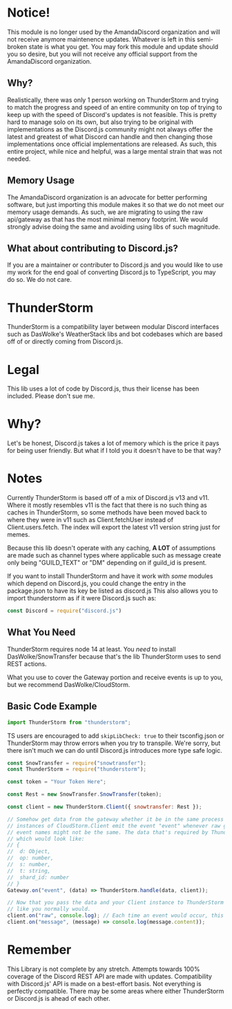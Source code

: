 # Notice!
This module is no longer used by the AmandaDiscord organization and will not receive anymore maintenence updates. Whatever is left in this semi-broken state is what you get. You may fork this module and update should you so desire, but you will not receive any official support from the AmandaDiscord organization.

## Why?
Realistically, there was only 1 person working on ThunderStorm and trying to match the progress and speed of an entire community on top of trying to keep up with the speed of Discord's updates is not feasible. This is pretty hard to manage solo on its own, but also trying to be original with implementations as the Discord.js community might not always offer the latest and greatest of what Discord can handle and then changing those implementations once official implementations are released. As such, this entire project, while nice and helpful, was a large mental strain that was not needed.

## Memory Usage
The AmandaDiscord organization is an advocate for better performing software, but just importing this module makes it so that we do not meet our memory usage demands. As such, we are migrating to using the raw api/gateway as that has the most minimal memory footprint. We would strongly advise doing the same and avoiding using libs of such magnitude.

## What about contributing to Discord.js?
If you are a maintainer or contributer to Discord.js and you would like to use my work for the end goal of converting Discord.js to TypeScript, you may do so. We do not care.

# ThunderStorm
ThunderStorm is a compatibility layer between modular Discord interfaces such as DasWolke's WeatherStack libs and bot codebases which are based off of or directly coming from Discord.js.

# Legal
This lib uses a lot of code by Discord.js, thus their license has been included.
Please don't sue me.

# Why?
Let's be honest, Discord.js takes a lot of memory which is the price it pays for being user friendly. But what if I told you it doesn't have to be that way?

# Notes
Currently ThunderStorm is based off of a mix of Discord.js v13 and v11. Where it mostly resembles v11 is the fact that there is no such thing as caches in ThunderStorm, so some methods have been moved back to where they were in v11 such as Client.fetchUser instead of Client.users.fetch. The index will export the latest v11 version string just for memes.

Because this lib doesn't operate with any caching, **A LOT** of assumptions are made such as channel types where applicable such as message create only being "GUILD_TEXT" or "DM" depending on if guild_id is present.

If you want to install ThunderStorm and have it work with *some* modules which depend on Discord.js, you could change the entry in the package.json to have its key be listed as discord.js
This also allows you to import thunderstorm as if it were Discord.js such as:
```js
const Discord = require("discord.js")
```

## What You Need
ThunderStorm requires node 14 at least.
You *need* to install DasWolke/SnowTransfer because that's the lib ThunderStorm uses to send REST actions.

What you use to cover the Gateway portion and receive events is up to you, but we recommend DasWolke/CloudStorm.

## Basic Code Example

```ts
import ThunderStorm from "thunderstorm";
```

TS users are encouraged to add `skipLibCheck: true` to their tsconfig.json or ThunderStorm may throw errors when you try to transpile. We're sorry, but there isn't much we can do until Discord.js introduces more type safe logic.

```js
const SnowTransfer = require("snowtransfer");
const ThunderStorm = require("thunderstorm");

const token = "Your Token Here";

const Rest = new SnowTransfer.SnowTransfer(token);

const client = new ThunderStorm.Client({ snowtransfer: Rest });

// Somehow get data from the gateway whether it be in the same process or another process via IPC.
// instances of CloudStorm.Client emit the event "event" whenever raw gateway events happen. If this is via IPC,
// event names might not be the same. The data that's required by ThunderStorm is the data directly from the gateway plus an additional shard_id property
// which would look like:
// {
// 	d: Object,
// 	op: number,
// 	s: number,
// 	t: string,
// 	shard_id: number
// }
Gateway.on("event", (data) => ThunderStorm.handle(data, client));

// Now that you pass the data and your Client instance to ThunderStorm's handler, you can listen to client events
// like you normally would.
client.on("raw", console.log); // Each time an event would occur, this would just log the data directly from your gateway lib.
client.on("message", (message) => console.log(message.content));
```

# Remember
This Library is not complete by any stretch. Attempts towards 100% coverage of the Discord REST API are made with updates. Compatibility with Discord.js' API is made on a best-effort basis. Not everything is perfectly compatible. There may be some areas where either ThunderStorm or Discord.js is ahead of each other.
